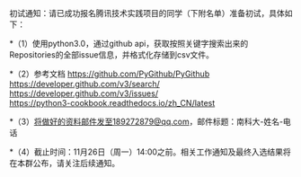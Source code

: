 初试通知：请已成功报名腾讯技术实践项目的同学（下附名单）准备初试，具体如下：

*（1）使用python3.0，通过github api，获取按照关键字搜索出来的Repositories的全部issue信息，并格式化存储到csv文件。

*（2）参考文档
https://github.com/PyGithub/PyGithub 
https://developer.github.com/v3/search/  
https://developer.github.com/v3/issues/  
https://python3-cookbook.readthedocs.io/zh_CN/latest  

*（3）将做好的资料邮件发至189272879@qq.com，邮件标题：南科大-姓名-电话

*（4）截止时间：11月26日（周一）14:00之前。相关工作通知及最终入选结果将在本群公布，请关注后续通知。
